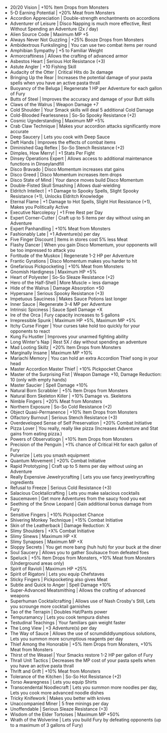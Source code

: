 * 20/20 Vision | +10% Item Drops from Monsters
* 5-D Earning Potential | +20% Meat from Monsters
* Accordion Appreciation | Double-strength enchantments on accordions
* Adventurer of Leisure | Disco Napping is much more effective, Rest Without Spending an Adventure (2x / day)
* Alien Source Code | Maximum MP +5
* Always Never Not Guzzling | +25% Booze Drops from Monsters
* Ambidextrous Funkslinging | You can use two combat items per round
* Amphibian Sympathy | +5 to Familiar Weight
* Armorcraftiness | Allows the crafting of advanced armor
* Asbestos Heart | Serious Hot Resistance (+3)
* Astute Angler | +10 Fishing Skill
* Audacity of the Otter | Critical Hits do 3x damage
* Bringing Up the Rear | Increases the potential damage of your pasta spells when you have an active pasta thrall
* Buoyancy of the Beluga | Regenerate 1 HP per Adventure for each gallon of Fury
* Butts of Steel | Improves the accuracy and damage of your Butt skills
* Claws of the Walrus | Weapon Damage +7
* Cold Shoulder | Your Smack skills will deal 5 additional Cold Damage
* Cold-Blooded Fearlessness | So-So Spooky Resistance (+2)
* Cosmic Ugnderstanding | Maximum MP +5%
* Crab Claw Technique | Makes your accordion attacks significantly more accurate
* Deep Saucery | Lets you cook with Deep Sauce
* Deft Hands | Improves the effects of combat items
* Diminished Gag Reflex | So-So Stench Resistance (+2)
* Dimples, How Merry! | +1 Stats Per Fight
* Dinsey Operations Expert | Allows access to additional maintenance functions in Dinseylandfill
* Disco Bravado | Disco Momentum increases stat gains
* Disco Greed | Disco Momentum increases item drops
* Disco State of Mind | Your dance moves build Disco Momentum
* Double-Fisted Skull Smashing | Allows dual-wielding
* Eldritch Intellect | +1 Damage to Spooky Spells, Slight Spooky Resistance (+1), Unlocks Eldritch Knowledge
* Eternal Flame | +1 Damage to Hot Spells, Slight Hot Resistance (+1), Makes you Politically Active
* Executive Narcolepsy | +1 Free Rest per Day
* Expert Corner-Cutter | Craft up to 5 items per day without using an Adventure
* Expert Panhandling | +10% Meat from Monsters
* Fashionably Late | +1 Adventure(s) per day
* Five Finger Discount | Items in stores cost 5% less Meat
* Flashy Dancer | When you gain Disco Momentum, your opponents will be too impressed to attack you
* Fortitude of the Muskox | Regenerate 1-2 HP per Adventure
* Frantic Gyrations | Disco Momentum makes you harder to hit
* Gnefarious Pickpocketing | +10% Meat from Monsters
* Gnomish Hardigness | Maximum HP +5%
* Heart of Polyester | So-So Sleaze Resistance (+2)
* Hero of the Half-Shell | More Muscle = less damage
* Hide of the Walrus | Damage Absorption +50
* Hypersane | Serious Spooky Resistance (+3)
* Impetuous Sauciness | Makes Sauce Potions last longer
* Inner Sauce | Regenerate 3-4 MP per Adventure
* Intrinsic Spiciness | Sauce Spell Damage +X
* Ire of the Orca | Fury capacity increases to 5 gallons
* Irrepressible Spunk | Maximum HP +5%, Maximum MP +5%
* Itchy Curse Finger | Your curses take hold too quickly for your opponents to react
* Kung Fu Hustler | Improves your unarmed fighting ability
* Long Winter's Nap | Rest 5X / day without spending an adventure
* Mad Looting Skillz | +20% Item Drops from Monsters
* Marginally Insane | Maximum MP +10%
* Mariachi Memory | You can hold an extra Accordion Thief song in your head
* Master Accordion Master Thief | +10% Pickpocket Chance
* Master of the Surprising Fist | Weapon Damage +10, Damage Reduction: 10 (only with empty hands)
* Master Saucier | Spell Damage +10%
* Natural Born Scrabbler | +5% Item Drops from Monsters
* Natural Born Skeleton Killer | +10% Damage vs. Skeletons
* Nimble Fingers | +20% Meat from Monsters
* Northern Exposure | So-So Cold Resistance (+2)
* Object Quasi-Permanence | +10% Item Drops from Monsters
* Olfactory Burnout | Serious Stench Resistance (+3)
* Overdeveloped Sense of Self Preservation | +20% Combat Initiative
* Pizza Lover | You really, really like pizza (Increases Adventure and Stat gains from eating pizza.)
* Powers of Observatiogn | +10% Item Drops from Monsters
* Precision of the Penguin | +1% chance of Critical Hit for each gallon of Fury
* Pulverize | Lets you smash equipment
* Quantum Movement | +20% Combat Initiative
* Rapid Prototyping | Craft up to 5 items per day without using an Adventure
* Really Expensive Jewelrycrafting | Lets you use fancy jewelrycrafting ingredients
* Refusal to Freeze | Serious Cold Resistance (+3)
* Salacious Cocktailcrafting | Lets you make salacious cocktails
* Saucemaven | Get more Adventures from the saucy food you eat
* Seething of the Snow Leopard | Gain additional bonus damage from Fury
* Sensitive Fingers | +10% Pickpocket Chance
* Shivering Monkey Technique | +15% Combat Initiative
* Skin of the Leatherback | Damage Reduction: X
* Slimy Shoulders | +X% Combat Initiative
* Slimy Sinews | Maximum HP +X
* Slimy Synapses | Maximum MP +X
* Sloppy Secrets | You get more bang (huh huh) for your buck at the diner
* Soul Saucery | Allows you to gather Soulsauce from defeated foes
* Speluck | +5% Item Drops from Monsters, +10% Meat from Monsters (Underground areas only)
* Spirit of Ravioli | Maximum HP +25%
* Spirit of Rigatoni | Lets you equip Chefstaves
* Sticky Fingers | Pickpocketing also gives Meat
* Subtle and Quick to Anger | Spell Damage +10%
* Super-Advanced Meatsmithing | Allows the crafting of advanced weapons
* Superhuman Cocktailcrafting | Allows use of Nash Crosby's Still, Lets you scrounge more cocktail garnishes
* Tao of the Terrapin | Doubles Hat/Pants power
* Tempuramancy | Lets you cook tempura dishes
* Testudinal Teachings | Your familiars gain weight faster
* The Long View | +3 Adventure(s) per day
* The Way of Sauce | Allows the use of scrumdiddlyumptious solutions, Lets you summon more scrumptious reagents per day
* Thief Among the Honorable | +5% Item Drops from Monsters, +10% Meat from Monsters
* Thirst of the Weasel | Your Smacks restore 1-2 HP per gallon of Fury
* Thrall Unit Tactics | Decreases the MP cost of your pasta spells when you have an active pasta thrall
* Thrift and Grift | +10% Meat from Monsters
* Tolerance of the Kitchen | So-So Hot Resistance (+2)
* Torso Awaregness | Lets you equip Shirts
* Transcendental Noodlecraft | Lets you summon more noodles per day, Lets you cook more advanced noodle dishes
* Tricky Knifework | Makes you better with knives
* Unaccompanied Miner | 5 free minings per day
* Unoffendable | Serious Sleaze Resistance (+3)
* Wisdom of the Elder Tortoises | Maximum MP +50%
* Wrath of the Wolverine | Lets you build Fury by defeating opponents (up to a maximum of 3 gallons of Fury)
